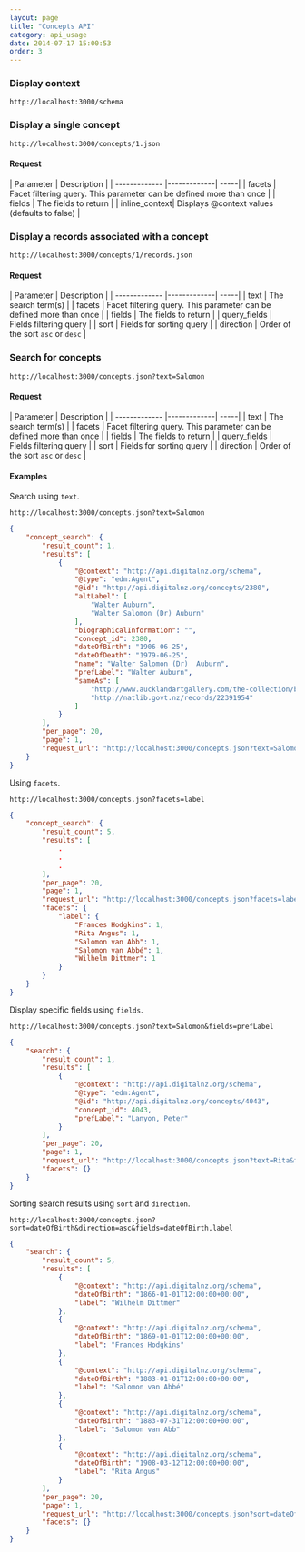 ```yaml
---
layout: page
title: "Concepts API"
category: api_usage
date: 2014-07-17 15:00:53
order: 3
---
```


### Display context ###
`http://localhost:3000/schema`

### Display a single concept ###
`http://localhost:3000/concepts/1.json`

#### Request ####

| Parameter        | Description           |
| ------------- |-------------| -----|
| facets        | Facet filtering query. This parameter can be defined more than once |
| fields        | The fields to return |
| inline_context| Displays @context values (defaults to false) |

### Display a records associated with a concept ###
`http://localhost:3000/concepts/1/records.json`

#### Request ####

| Parameter        | Description           |
| ------------- |-------------| -----|
| text          | The search term(s) |
| facets        | Facet filtering query. This parameter can be defined more than once |
| fields        | The fields to return |
| query_fields  | Fields filtering query |
| sort          | Fields for sorting query |
| direction     | Order of the sort `asc` or `desc` |

### Search for concepts ###
`http://localhost:3000/concepts.json?text=Salomon`

#### Request ####

| Parameter        | Description           |
| ------------- |-------------| -----|
| text          | The search term(s) |
| facets        | Facet filtering query. This parameter can be defined more than once |
| fields        | The fields to return |
| query_fields  | Fields filtering query |
| sort          | Fields for sorting query |
| direction     | Order of the sort `asc` or `desc` |

#### Examples ####

Search using `text`.

`http://localhost:3000/concepts.json?text=Salomon`

```json
{
    "concept_search": {
        "result_count": 1,
        "results": [
            {
                "@context": "http://api.digitalnz.org/schema",
                "@type": "edm:Agent",
                "@id": "http://api.digitalnz.org/concepts/2380",
                "altLabel": [
                    "Walter Auburn",
                    "Walter Salomon (Dr) Auburn"
                ],
                "biographicalInformation": "",
                "concept_id": 2380,
                "dateOfBirth": "1906-06-25",
                "dateOfDeath": "1979-06-25",
                "name": "Walter Salomon (Dr)  Auburn",
                "prefLabel": "Walter Auburn",
                "sameAs": [
                    "http://www.aucklandartgallery.com/the-collection/browse-artists/2804",
                    "http://natlib.govt.nz/records/22391954"
                ]
            }
        ],
        "per_page": 20,
        "page": 1,
        "request_url": "http://localhost:3000/concepts.json?text=Salomon"
    }
}
```

Using `facets`.

`http://localhost:3000/concepts.json?facets=label`

```json
{
    "concept_search": {
        "result_count": 5,
        "results": [
            .
            .
            .
        ],
        "per_page": 20,
        "page": 1,
        "request_url": "http://localhost:3000/concepts.json?facets=label",
        "facets": {
            "label": {
                "Frances Hodgkins": 1,
                "Rita Angus": 1,
                "Salomon van Abb": 1,
                "Salomon van Abbé": 1,
                "Wilhelm Dittmer": 1
            }
        }
    }
}
```

Display specific fields using `fields`.

`http://localhost:3000/concepts.json?text=Salomon&fields=prefLabel`

```json
{
    "search": {
        "result_count": 1,
        "results": [
            {
                "@context": "http://api.digitalnz.org/schema",
                "@type": "edm:Agent",
                "@id": "http://api.digitalnz.org/concepts/4043",
                "concept_id": 4043,
                "prefLabel": "Lanyon, Peter"
            }
        ],
        "per_page": 20,
        "page": 1,
        "request_url": "http://localhost:3000/concepts.json?text=Rita&fields=prefLabel",
        "facets": {}
    }
}
```

Sorting search results using `sort` and `direction`.

`http://localhost:3000/concepts.json?sort=dateOfBirth&direction=asc&fields=dateOfBirth,label`

```json
{
    "search": {
        "result_count": 5,
        "results": [
            {
                "@context": "http://api.digitalnz.org/schema",
                "dateOfBirth": "1866-01-01T12:00:00+00:00",
                "label": "Wilhelm Dittmer"
            },
            {
                "@context": "http://api.digitalnz.org/schema",
                "dateOfBirth": "1869-01-01T12:00:00+00:00",
                "label": "Frances Hodgkins"
            },
            {
                "@context": "http://api.digitalnz.org/schema",
                "dateOfBirth": "1883-01-01T12:00:00+00:00",
                "label": "Salomon van Abbé"
            },
            {
                "@context": "http://api.digitalnz.org/schema",
                "dateOfBirth": "1883-07-31T12:00:00+00:00",
                "label": "Salomon van Abb"
            },
            {
                "@context": "http://api.digitalnz.org/schema",
                "dateOfBirth": "1908-03-12T12:00:00+00:00",
                "label": "Rita Angus"
            }
        ],
        "per_page": 20,
        "page": 1,
        "request_url": "http://localhost:3000/concepts.json?sort=dateOfBirth&direction=asc&fields=dateOfBirth,label",
        "facets": {}
    }
}
```
